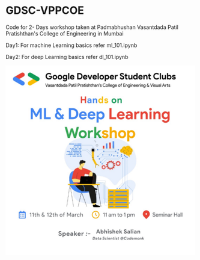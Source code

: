 # GDSC-VPPCOE

Code for 2- Days workshop taken at Padmabhushan Vasantdada Patil Pratishthan's College of Engineering in Mumbai

Day1:
For machine Learning basics refer ml_101.ipynb


Day2:
For deep Learning basics refer dl_101.ipynb


![image](https://github.com/AbhishekSalian/GDSC-VPPCOE/blob/main/workshop_poster.jpeg)
